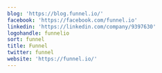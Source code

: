 ```yaml
---
blog: 'https://blog.funnel.io/'
facebook: 'https://facebook.com/funnel.io'
linkedin: 'https://linkedin.com/company/9397630'
logohandle: funnelio
sort: funnel
title: Funnel
twitter: funnel
website: 'https://funnel.io/'
---
```

